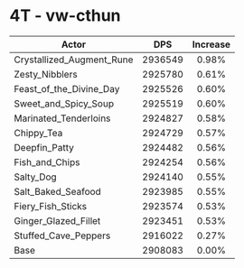 # 4T - vw-cthun
| Actor | DPS | Increase |
|---|:---:|:---:|
|Crystallized_Augment_Rune|2936549|0.98%|
|Zesty_Nibblers|2925780|0.61%|
|Feast_of_the_Divine_Day|2925526|0.60%|
|Sweet_and_Spicy_Soup|2925519|0.60%|
|Marinated_Tenderloins|2924827|0.58%|
|Chippy_Tea|2924729|0.57%|
|Deepfin_Patty|2924482|0.56%|
|Fish_and_Chips|2924254|0.56%|
|Salty_Dog|2924140|0.55%|
|Salt_Baked_Seafood|2923985|0.55%|
|Fiery_Fish_Sticks|2923574|0.53%|
|Ginger_Glazed_Fillet|2923451|0.53%|
|Stuffed_Cave_Peppers|2916022|0.27%|
|Base|2908083|0.00%|
